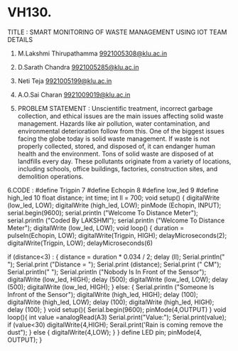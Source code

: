 # VH130.
TITLE : SMART MONITORING OF WASTE MANAGEMENT USING IOT
TEAM DETAILS
1. M.Lakshmi Thirupathamma  9921005308@klu.ac.in
2. D.Sarath Chandra         9921005285@klu.ac.in
3. Neti Teja                9921005199@klu.ac.in
4. A.O.Sai Charan           9921009019@klu.ac.in
 
5. PROBLEM STATEMENT :
 Unscientific treatment, incorrect garbage collection, and ethical issues are the main issues affecting solid waste management. Hazards like air pollution, water contamination, and environmental deterioration follow from this.
 One of the biggest issues facing the globe today is solid waste management. If waste is not properly collected, stored, and disposed of, it can endanger human health and the environment.
 Tons of solid waste are disposed of at landfills every day. These pollutants originate from a variety of locations, including schools, office buildings, factories, construction sites, and demolition operations.

 6.CODE :
#define Trigpin 7 
#define Echopin 8 
#define low_led 9
#define high_led 10
float distance; int time; int ll = 700;
void setup() {
digitalWrite (low_led, LOW); digitalWrite (high_led, LOW); 
pinMode (Echopin, INPUT); 
serial.begin(9600); 
serial.println ("Welcome To Distance Meter"); 
serial.println ("Coded By LAKSHMI");
serial.println ("Welcome To Distance Meter");
digitalWrite (low_led, LOW); 
void loop() {
duration = pulseIn(Echopin, LOW); 
digitalWrite(Trigpin, HIGH); 
delayMicroseconds(2);
digitalWrite(Trigpin, LOW); 
delayMicroseconds(6)

if (distance<3) :
{
distance = duration * 0.034 / 2; delay (ll); 
Serial.println(" "); 
Serial.print ("Distance = ");
Serial.print (distance); 
Serial.print (" CM");
Serial.println(" ");
Serial.println ("Nobody Is In Front of the Sensor");
digitalWrite (low_led, HIGH); delay (500); digitalWrite (low_led, LOW); delay (500); digitalWrite (low_led, HIGH);
}
else:
{
Serial.println ("Someone Is Infront of the Sensor"); 
digitalWrite (high_led, HIGH); delay (100); digitalWrite (high_led, LOW); delay (100); digitalWrite (high_led, HIGH); delay (100); 
} 
void setup(){
Serial.begin(9600);
pinMode(4,OUTPUT)
}
void loop(){
int value =analogRead(A3)
Serial.print("Value:");
Serial.print(value);
if (value<30)
digitalWrite{4,HIGH);
Serail.print('Rain is coming remove the dust");
}
else
{
digitalWrite(4,LOW);
}
}
define LED pin; pinMode(4, OUTPUT);
}
